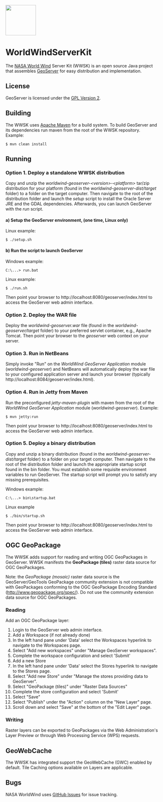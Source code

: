<img src="https://worldwind.arc.nasa.gov/css/images/nasa-logo.svg" height="100"/> 

# WorldWindServerKit

The [NASA World Wind](https://worldwind.arc.nasa.gov) Server Kit (WWSK) is an open 
source Java project that assembles [GeoServer](http://geoserver.org/) for easy 
distribution and implementation.

## License

GeoServer is licensed under the [GPL Version 2](https://www.gnu.org/licenses/gpl-2.0.html). 

## Building

The WWSK uses [Apache Maven](http://maven.apache.org/) for a build system. To 
build GeoServer and its dependencies run maven from the root of the WWSK repository.
Example:

    $ mvn clean install

## Running

### Option 1. Deploy a standalone WWSK distribution
Copy and unzip the *worldwind-geoserver-\<version>-\<platform>* tar/zip distribution 
for your platform (found in the *worldwind-geoserver-dist/target* folder) to a folder
on the target computer. Then navigate to the root of the distribution folder and launch
the *setup* script to install the Oracle Server JRE and the GDAL dependencies.
Afterwards, you can launch GeoServer with the *run* script.

#### a) Setup the GeoServer environment, (one time, Linux only)    
Linux example:

    $ ./setup.sh

#### b) Run the script to launch GeoServer
Windows example:

    C:\...> run.bat

Linux example:

    $ ./run.sh 

Then point your browser to http://localhost:8080/geoserver/index.html to access the 
GeoServer web admin interface.

### Option 2. Deploy the WAR file
Deploy the *worldwind-geoserver.war* file (found in the *worldwind-geoserver/target* folder) 
to your preferred servlet container, e.g., Apache Tomcat. Then point your browser to the 
*geoserver* web context on your server.

### Option 3. Run in NetBeans
Simply invoke "Run" on the *WorldWind GeoServer Application* module (*worldwind-geoserver*) 
and NetBeans will automatically deploy the war file to your configured application server 
and launch your browser (typically http://localhost:8084/geoserver/index.html).

### Option 4. Run in Jetty from Maven
Run the preconfigured *jetty-maven-plugin* with maven from the root of the *WorldWind 
GeoServer Application* module (*worldwind-geoserver*). Example:

    $ mvn jetty:run

Then point your browser to http://localhost:8080/geoserver/index.html to access the 
GeoServer web admin interface.

### Option 5. Deploy a binary distribution
Copy and unzip a binary distribution (found in the *worldwind-geoserver-dist/target* folder)
to a folder on your target computer. Then navigate to the root of the distribution folder 
and launch the appropriate startup script found in the bin folder. You must establish 
some requisite environment variables to run GeoServer. The startup script will prompt
you to satisfy any missing prerequisites.

Windows example:

    C:\...> bin\startup.bat

Linux example

    $ ./bin/startup.sh  

Then point your browser to http://localhost:8080/geoserver/index.html to access the 
GeoServer web admin interface.


## OGC GeoPackage
The WWSK adds support for reading and writing OGC GeoPackages in GeoServer. 
WWSK manifests the **GeoPackage (tiles)** raster data source for OGC GeoPackages.  

Note: the *GeoPackage (mosaic)* raster data source is the GeoServer/GeoTools 
GeoPackage community extension is not compatible with GeoPackages conforming to the 
OGC GeoPackage Encoding Standard (http://www.geopackage.org/spec/). 
Do not use the community extension data source for OGC GeoPackages.

### Reading
Add an OGC GeoPackage layer:

1. Login to the GeoServer web admin interface.
2. Add a Workspace (if not already done)
  1. In the left hand pane under 'Data' select the Workspaces hyperlink to navigate to the Workspaces page.
  2. Select "Add new workspaces" under "Manage GeoServer workspaces".
  3. Complete the workspace configuration and select 'Submit'
3. Add a new Store
  1. In the left hand pane under 'Data' select the Stores hyperlink to navigate to the Stores page.
  2. Select "Add new Store" under "Manage the stores providing data to GeoServer".
  3. Select "GeoPackage (tiles)" under "Raster Data Sources"
  4. Complete the store configuration and select 'Submit'
  5. Select "Save"
  6. Select "Publish" under the "Action" column on the "New Layer" page.
  7. Scroll down and select "Save" at the bottom of the "Edit Layer" page.

### Writing
Raster layers can be exported to GeoPackages via the Web Administration's Layer Preview or
through Web Processing Service (WPS) requests.  

## GeoWebCache 
The WWSK has integrated support the GeoWebCache (GWC) enabled by default.  Tile Caching
options available on Layers are applicable.


## Bugs
NASA WorldWind uses [GitHub Issues](https://github.com/NASAWorldWind/WorldWindServerKit/issues) 
for issue tracking.
